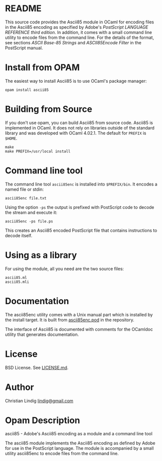 
# README

This source code provides the Ascii85 module in OCaml for encoding files in
the Ascii85 encoding as specified by Adobe's _PostScript LANGUAGE REFERENCE
third edition_. In addition, it comes with a small command line utility to
encode files from the command line.  For the details of the format, see
sections _ASCII Base-85 Strings_ and _ASCII85Encode Filter_ in the
PostScript manual.    
     
# Install from OPAM

The easiest way to install Ascii85 is to use OCaml's package manager:

    opam install ascii85

# Building from Source

If you don't use opam, you can build Ascii85 from source code.  Ascii85 is
implemented in OCaml. It does not rely on libraries outside of the standard
library and was developed with OCaml 4.02.1. The default for `PREFIX` is
`$HOME`.

    make
    make PREFIX=/usr/local install

# Command line tool

The command line tool `ascii85enc` is installed into `$PREFIX/bin`. It
encodes a named file or stdin:

    ascii85enc file.txt

Using the option `-ps` the output is prefixed with PostScript code to
decode the stream and execute it:

    ascii85enc -ps file.ps

This creates an Ascii85 encoded PostScript file that contains instructions
to decode itself.

# Using as a library    

For using the module, all you need are the two source files: 

    ascii85.ml
    ascii85.mli

# Documentation

The ascii85enc utility comes with a Unix manual part which is installed by
the install target. It is built from [ascii85enc.pod](ascii85enc.pod) in
the repository.

The interface of Ascii85 is documented with comments for the OCamldoc
utility that generates documentation.

# License

BSD License. See [LICENSE.md](LICENSE.md).

# Author

Christian Lindig <lindig@gmail.com>

# Opam Description
ascii85 - Adobe's Ascii85 encoding as a module and a command line tool

The ascii85 module implements the Ascii85 encoding as defined by Adobe for
use in the PostScript language. The module is accompanied by a small
utility ascii85enc to encode files from the command line.



